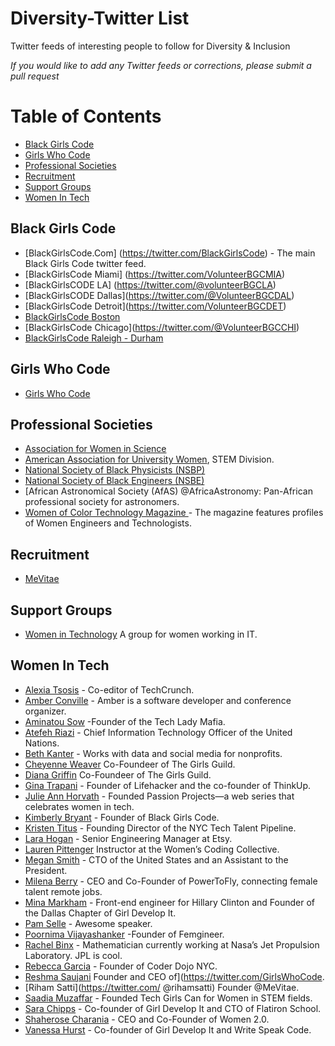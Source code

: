 # Diversity-Twitter List

Twitter feeds of interesting people to follow for Diversity & Inclusion

_If you would like to add any Twitter feeds or corrections, please submit a pull request_

Table of Contents
=================

- [Black Girls Code](#black-girls-code)
- [Girls Who Code](#girls-who-code)
- [Professional Societies](#professional-societies)
- [Recruitment](#recruitment)
- [Support Groups](#support-groups)
- [Women In Tech](#women-in-tech)
	
## Black Girls Code
* [BlackGirlsCode.Com] (https://twitter.com/BlackGirlsCode) - The main Black Girls Code twitter feed.
* [BlackGirlsCode Miami] (https://twitter.com/VolunteerBGCMIA) 
* [BlackGirlsCODE LA] (https://twitter.com/@volunteerBGCLA)
* [BlackGirlsCODE Dallas]‏(https://twitter.com/@VolunteerBGCDAL)
* [BlackGirlsCode Detroit]‏(https://twitter.com/VolunteerBGCDET)
* [BlackGirlsCode Boston](https://twitter.com/VolunteerBGCBOS)
* [BlackGirlsCode Chicago]‏(https://twitter.com/@VolunteerBGCCHI)
* [BlackGirlsCode Raleigh - Durham](https://twitter.com/volunteerBGCRD)

## Girls Who Code
* [Girls Who Code](https://twitter.com/girlswhocode)

## Professional Societies

* [Association for Women in Science](https://twitter.com/AWISNational)
* [American Association for University Women](https://twitter.com/AAUWSTEM), STEM Division.
* [National Society of Black Physicists (NSBP)](https://twitter.com/BlackPhysicists)
* [National Society of Black Engineers (NSBE) ](https://twitter.com/NSBE)
* [African Astronomical Society (AfAS) @AfricaAstronomy: Pan-African professional society for astronomers.
* [Women of Color Technology Magazine ](https://twitter.com/@WOCTechnology) - The magazine features profiles of Women Engineers and Technologists. 

## Recruitment
* [MeVitae](https://twitter.com/@MeVitae)

## Support Groups
* [Women in Technology](https://twitter.com/@womenintech) A group for women working in IT. 


## Women In Tech
* [Alexia Tsosis](https://twitter.com/alexia) - Co-editor of TechCrunch.
* [Amber Conville](https://twitter.com/crebma) - Amber is a software developer and conference organizer.
* [Aminatou Sow](https://twitter.com/aminatou) -Founder of the Tech Lady Mafia.
* [Atefeh Riazi](https://twitter.com/UN_CITO) - Chief Information Technology Officer of the United Nations.
* [Beth Kanter](https://twitter.com/kanter) - Works with data and social media for nonprofits.
* [Cheyenne Weaver](https://twitter.com/cheyenneweaver) Co-Foundeer of The Girls Guild.
* [Diana Griffin](https://twitter.com/dianadgriffin) Co-Foundeer of The Girls Guild.
* [Gina Trapani](https://twitter.com/ginatrapani) - Founder of Lifehacker and the co-founder of ThinkUp.
* [Julie Ann Horvath](https://twitter.com/nrrrdcore) - Founded Passion Projects—a web series that celebrates women in tech.
* [Kimberly Bryant](https://twitter.com/6gems) - Founder of Black Girls Code.
* [Kristen Titus](https://twitter.com/kristentitus) - Founding Director of the NYC Tech Talent Pipeline.
* [Lara Hogan](https://twitter.com/lara_hogan) - Senior Engineering Manager at Etsy.
* [Lauren Pittenger](https://twitter.com/laurenpittenger) Instructor at the Women’s Coding Collective.
* [Megan Smith](https://twitter.com/smithmegan) - CTO of the United States and an Assistant to the President.
* [Milena Berry](https://twitter.com/milenaberry) - CEO and Co-Founder of PowerToFly, connecting female talent remote jobs.
* [Mina Markham](https://twitter.com/minamarkham) - Front-end engineer for Hillary Clinton and Founder of the Dallas Chapter of Girl Develop It.
* [Pam Selle](https://twitter.com/pamasaur) - Awesome speaker.
* [Poornima Vijayashanker](https://twitter.com/poornima) -Founder of Femgineer.
* [Rachel Binx](https://twitter.com/rachelbinx) - Mathematician currently working at Nasa’s Jet Propulsion Laboratory. JPL is cool.
* [Rebecca Garcia](https://twitter.com/geekgirlweb) - Founder of Coder Dojo NYC.
* [Reshma Saujani](https://twitter.com/reshmasaujani)  Founder and CEO of](https://twitter.com/GirlsWhoCode.
* [Riham Satti](https://twitter.com/ @rihamsatti)  Founder @MeVitae.
* [Saadia Muzaffar](https://twitter.com/ThisTechGirl) - Founded Tech Girls Can for Women in STEM fields.
* [Sara Chipps](https://twitter.com/SaraJChipps) - Co-founder of Girl Develop It and CTO of Flatiron School.
* [Shaherose Charania](https://twitter.com/shaherose) -  CEO and Co-Founder of Women 2.0.
* [Vanessa Hurst](https://twitter.com/DBNess) - Co-founder of Girl Develop It and Write Speak Code.

       
